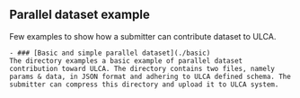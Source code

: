 ## Parallel dataset example
Few examples to show how a submitter can contribute dataset to ULCA.

    - ### [Basic and simple parallel dataset](./basic)
    The directory examples a basic example of parallel dataset contribution toward ULCA. The directory contains two files, namely params & data, in JSON format and adhering to ULCA defined schema. The submitter can compress this directory and upload it to ULCA system.
